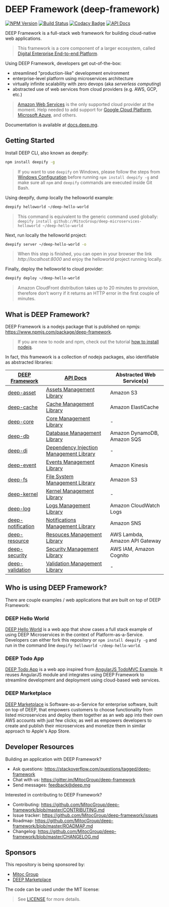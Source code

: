 DEEP Framework (deep-framework)
==============

[![NPM Version](https://img.shields.io/npm/v/deep-framework.svg)](https://npmjs.org/package/deep-framework)
[![Build Status](https://travis-ci.org/MitocGroup/deep-framework.svg?branch=master)](https://travis-ci.org/MitocGroup/deep-framework)
[![Codacy Badge](https://api.codacy.com/project/badge/coverage/823d04a90c4a4fc888e62817e3e820be)](https://www.codacy.com/app/MitocGroup/deep-framework)
[![API Docs](http://docs.deep.mg/badge.svg)](http://docs.deep.mg)

DEEP Framework is a full-stack web framework for building cloud-native web applications.

> This framework is a core component of a larger ecosystem, called
[Digital Enterprise End-to-end Platform](https://github.com/MitocGroup/deep-framework/blob/master/docs/index.md).

Using DEEP Framework, developers get out-of-the-box:

- streamlined "production-like" development environment
- enterprise-level platform using microservices architecture
- virtually infinite scalability with zero devops (aka *serverless computing*)
- abstracted use of web services from cloud providers (e.g. AWS, GCP, etc.)

> [Amazon Web Services](https://aws.amazon.com) is the only supported cloud provider at the moment.
Help needed to add support for [Google Cloud Platform](https://cloud.google.com/),
[Microsoft Azure](https://azure.microsoft.com), and others.

Documentation is available at [docs.deep.mg](http://docs.deep.mg).


## Getting Started

Install DEEP CLI, also known as deepify:

```bash
npm install deepify -g
```

> If you want to use `deepify` on Windows, please follow the steps from
[Windows Configuration](https://github.com/MitocGroup/deep-framework/blob/master/docs/windows.md)
before running `npm install deepify -g` and make sure all `npm` and `deepify` commands are executed
inside Git Bash.

Using deepify, dump locally the helloworld example:

```bash
deepify helloworld ~/deep-hello-world
```

> This command is equivalent to the generic command used globally:
`deepify install github://MitocGroup/deep-microservices-helloworld ~/deep-hello-world`

Next, run locally the helloworld project:

```bash
deepify server ~/deep-hello-world -o
```

> When this step is finished, you can open in your browser the link *http://localhost:8000*
and enjoy the helloworld project running locally.

Finally, deploy the helloworld to cloud provider:

```bash
deepify deploy ~/deep-hello-world
```

> Amazon CloudFront distribution takes up to 20 minutes to provision, therefore don’t worry
if it returns an HTTP error in the first couple of minutes.


## What is DEEP Framework?

DEEP Framework is a nodejs package that is published on npmjs: https://www.npmjs.com/package/deep-framework.

> If you are new to node and npm, check out the tutorial [how to install nodejs](http://howtonode.org/how-to-install-nodejs).

In fact, this framework is a collection of nodejs packages, also identifiable as abstracted libraries:

[DEEP Framework](https://www.npmjs.com/package/deep-framework) | [API Docs](http://docs.deep.mg) | Abstracted Web Service(s)
---------------------------------------------------------------|---------------------------------|--------------------------
[deep-asset](https://www.npmjs.com/package/deep-asset) | [Assets Management Library](http://docs.deep.mg/deep-asset) | Amazon S3
[deep-cache](https://www.npmjs.com/package/deep-cache) | [Cache Management Library](http://docs.deep.mg/deep-cache) | Amazon ElastiCache
[deep-core](https://www.npmjs.com/package/deep-core) | [Core Management Library](http://docs.deep.mg/deep-core) | -
[deep-db](https://www.npmjs.com/package/deep-db) | [Database Management Library](http://docs.deep.mg/deep-db) | Amazon DynamoDB, Amazon SQS
[deep-di](https://www.npmjs.com/package/deep-di) | [Dependency Injection Management Library](http://docs.deep.mg/deep-di) | -
[deep-event](https://www.npmjs.com/package/deep-event) | [Events Management Library](http://docs.deep.mg/deep-event) | Amazon Kinesis
[deep-fs](https://www.npmjs.com/package/deep-fs) | [File System Management Library](http://docs.deep.mg/deep-fs) | Amazon S3
[deep-kernel](https://www.npmjs.com/package/deep-kernel) | [Kernel Management Library](http://docs.deep.mg/deep-kernel) | -
[deep-log](https://www.npmjs.com/package/deep-log) | [Logs Management Library](http://docs.deep.mg/deep-log) | Amazon CloudWatch Logs
[deep-notification](https://www.npmjs.com/package/deep-notification) | [Notifications Management Library](http://docs.deep.mg/deep-notification) | Amazon SNS
[deep-resource](https://www.npmjs.com/package/deep-resource) | [Resouces Management Library](http://docs.deep.mg/deep-resource) | AWS Lambda, Amazon API Gateway
[deep-security](https://www.npmjs.com/package/deep-security) | [Security Management Library](http://docs.deep.mg/deep-security) | AWS IAM, Amazon Cognito
[deep-validation](https://www.npmjs.com/package/deep-validation) | [Validation Management Library](http://docs.deep.mg/deep-validation) | -


## Who is using DEEP Framework?

There are couple examples / web applications that are built on top of DEEP Framework:

### DEEP Hello World
[DEEP Hello World](https://github.com/MitocGroup/deep-microservices-helloworld) is a web app
that show cases a full stack example of using DEEP Microservices in the context of Platform-as-a-Service.
Developers can either fork this repository or `npm install deepify -g` and run in the command line
`deepify helloworld ~/deep-hello-world`.

### DEEP Todo App
[DEEP Todo App](https://github.com/MitocGroup/deep-microservices-todo-app) is a web app inspired from 
[AngularJS TodoMVC Example](https://github.com/tastejs/todomvc/tree/master/examples/angularjs).
It reuses AngularJS module and integrates using DEEP Framework to streamline development and deployment
using cloud-based web services.

### DEEP Marketplace
[DEEP Marketplace](https://www.deep.mg) is Software-as-a-Service for enterprise software, built on top of DEEP,
that empowers customers to choose functionality from listed microservices and deploy them together as an web app
into their own AWS accounts with just few clicks; as well as empowers developers to create and publish their 
microservices and monetize them in similar approach to Apple's App Store.


## Developer Resources

Building an application with DEEP Framework?

- Ask questions: https://stackoverflow.com/questions/tagged/deep-framework
- Chat with us: https://gitter.im/MitocGroup/deep-framework
- Send messages: feedback@deep.mg

Interested in contributing to DEEP Framework?

- Contributing: https://github.com/MitocGroup/deep-framework/blob/master/CONTRIBUTING.md
- Issue tracker: https://github.com/MitocGroup/deep-framework/issues
- Roadmap: https://github.com/MitocGroup/deep-framework/blob/master/ROADMAP.md
- Changelog: https://github.com/MitocGroup/deep-framework/blob/master/CHANGELOG.md


## Sponsors

This repository is being sponsored by:
- [Mitoc Group](https://www.mitocgroup.com)
- [DEEP Marketplace](https://www.deep.mg)

The code can be used under the MIT license:
> See [LICENSE](https://github.com/MitocGroup/deep-framework/blob/master/LICENSE) for more details.
